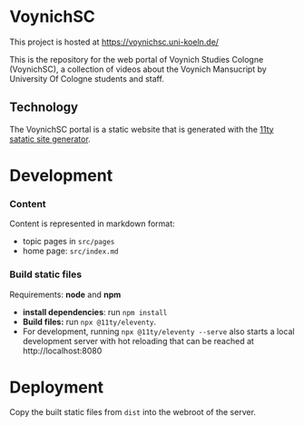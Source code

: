 # VoynichSC

This project is hosted at https://voynichsc.uni-koeln.de/

This is the repository for the web portal of Voynich Studies Cologne (VoynichSC), a collection of videos about the Voynich Mansucript by University Of Cologne students and staff.

## Technology

The VoynichSC portal is a static website that is generated with the [11ty satatic site generator](https://www.11ty.dev/).


# Development

### Content

Content is represented in markdown format:

- topic pages in `src/pages`
- home page: `src/index.md`

### Build static files

Requirements: **node** and **npm**

- **install dependencies**: run `npm install`
- **Build files:** run `npx @11ty/eleventy`.
- For development, running `npx @11ty/eleventy --serve` also starts a local development server with hot reloading that can be reached at http://localhost:8080

# Deployment
Copy the built static files from `dist` into the webroot of the server.
